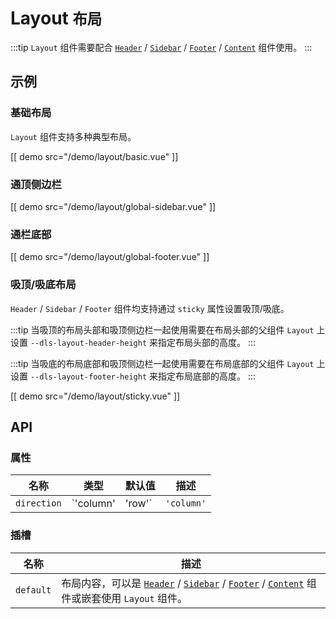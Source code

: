 # Layout <small>布局</small>

:::tip
`Layout` 组件需要配合 [`Header`](./header) / [`Sidebar`](./sidebar) / [`Footer`](./footer) / [`Content`](./content) 组件使用。
:::

## 示例

### 基础布局

`Layout` 组件支持多种典型布局。

[[ demo src="/demo/layout/basic.vue" ]]

### 通顶侧边栏

[[ demo src="/demo/layout/global-sidebar.vue" ]]

### 通栏底部

[[ demo src="/demo/layout/global-footer.vue" ]]

### 吸顶/吸底布局

`Header` / `Sidebar` / `Footer` 组件均支持通过 `sticky` 属性设置吸顶/吸底。

:::tip
当吸顶的布局头部和吸顶侧边栏一起使用需要在布局头部的父组件 `Layout` 上设置 `--dls-layout-header-height` 来指定布局头部的高度。
:::

:::tip
当吸底的布局底部和吸顶侧边栏一起使用需要在布局底部的父组件 `Layout` 上设置 `--dls-layout-footer-height` 来指定布局底部的高度。
:::

[[ demo src="/demo/layout/sticky.vue" ]]

## API

### 属性
| 名称 | 类型 | 默认值 | 描述 |
| -- | -- | -- | -- |
| ``direction`` | `'column' | 'row'` | `'column'` | 布局排列方向，在有 Sidebar 时，默认为 `'row'`。 |

### 插槽

| 名称 | 描述 |
| -- | -- |
| ``default`` | 布局内容，可以是 [`Header`](./header) / [`Sidebar`](./sidebar) / [`Footer`](./footer) / [`Content`](./content) 组件或嵌套使用 `Layout` 组件。 |
